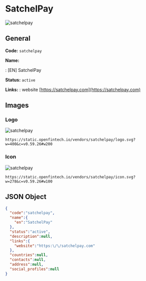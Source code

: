 
# SatchelPay 
![satchelpay](https://static.openfintech.io/vendors/satchelpay/logo.svg?w=400&c=v0.59.26#w200)  

## General 
 
**Code:** `satchelpay` 
 
**Name:** 
 
:	[EN] SatchelPay 
 
**Status:** `active` 
 
**Links:** 
: website [https://satchelpay.com](https://satchelpay.com) 
 

## Images 

### Logo 
 
![satchelpay](https://static.openfintech.io/vendors/satchelpay/logo.svg?w=400&c=v0.59.26#w200)  

```
https://static.openfintech.io/vendors/satchelpay/logo.svg?w=400&c=v0.59.26#w200
```  

### Icon 
 
![satchelpay](https://static.openfintech.io/vendors/satchelpay/icon.svg?w=278&c=v0.59.26#w100)  

```
https://static.openfintech.io/vendors/satchelpay/icon.svg?w=278&c=v0.59.26#w100
```  

## JSON Object 

```json
{
  "code":"satchelpay",
  "name":{
    "en":"SatchelPay"
  },
  "status":"active",
  "description":null,
  "links":{
    "website":"https:\/\/satchelpay.com"
  },
  "countries":null,
  "contacts":null,
  "address":null,
  "social_profiles":null
}
```  

